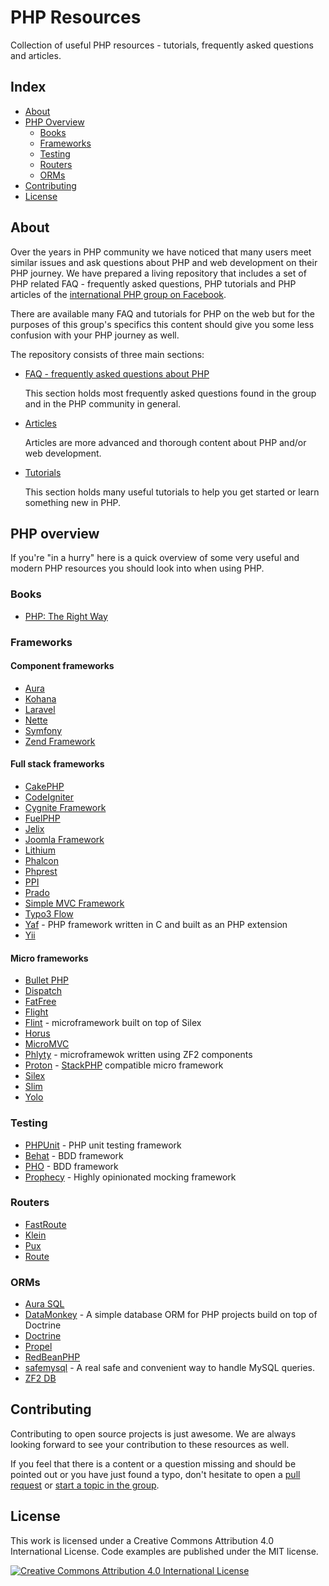 # PHP Resources

Collection of useful PHP resources - tutorials, frequently asked questions and articles.

## Index

* [About](#about)
* [PHP Overview](#php-overview)
  * [Books](#php-books)
  * [Frameworks](#frameworks)
  * [Testing](#testing)
  * [Routers](#routers)
  * [ORMs](#orms)
* [Contributing](#contributing)
* [License](#license)

## About

Over the years in PHP community we have noticed that many users meet similar issues and ask questions about PHP
and web development on their PHP journey. We have prepared a living repository that includes a set of PHP related
FAQ - frequently asked questions, PHP tutorials and PHP articles of the [international PHP group on Facebook][fb-group].

There are available many FAQ and tutorials for PHP on the web but for the purposes of this group's specifics this
content should give you some less confusion with your PHP journey as well.

The repository consists of three main sections:

* [FAQ - frequently asked questions about PHP](faq)

  This section holds most frequently asked questions found in the group and in the PHP community in general.

* [Articles](articles)

  Articles are more advanced and thorough content about PHP and/or web development.

* [Tutorials](tutorials)

  This section holds many useful tutorials to help you get started or learn something new in PHP.

## PHP overview

If you're "in a hurry" here is a quick overview of some very useful and modern PHP resources you should look into when using PHP.

### Books

* [PHP: The Right Way](http://phptherightway.com)

### Frameworks

#### Component frameworks

* [Aura](http://auraphp.github.com/)
* [Kohana](http://kohanaframework.org/)
* [Laravel](http://laravel.com/)
* [Nette](http://nette.org/en/)
* [Symfony](http://symfony.com)
* [Zend Framework](http://framework.zend.com)

#### Full stack frameworks

* [CakePHP](http://cakephp.org/)
* [CodeIgniter](https://ellislab.com/codeigniter)
* [Cygnite Framework](http://www.cygniteframework.com/)
* [FuelPHP](http://fuelphp.com/)
* [Jelix](http://jelix.org/)
* [Joomla Framework](http://framework.joomla.org/)
* [Lithium](http://li3.me)
* [Phalcon](http://phalconphp.com/)
* [Phprest](http://phprest.com)
* [PPI](http://www.ppi.io/)
* [Prado](http://www.pradosoft.com/)
* [Simple MVC Framework](http://simplemvcframework.com/)
* [Typo3 Flow](http://flow.typo3.org/)
* [Yaf](http://yafdev.com/) - PHP framework written in C and built as an PHP extension
* [Yii](http://www.yiiframework.com/)

#### Micro frameworks

* [Bullet PHP](http://github.com/vlucas/bulletphp)
* [Dispatch](https://github.com/noodlehaus/dispatch)
* [FatFree](https://github.com/bcosca/fatfree)
* [Flight](http://flightphp.com/)
* [Flint](https://github.com/flint) - microframework built on top of Silex
* [Horus](http://alash3al.github.io/Horus/)
* [MicroMVC](http://micromvc.com/)
* [Phlyty](https://github.com/phly) - microframewok written using ZF2 components
* [Proton](https://github.com/alexbilbie/Proton) - [StackPHP](http://stackphp.com/) compatible micro framework
* [Silex](http://silex.sensiolabs.org/)
* [Slim](http://www.slimframework.com/)
* [Yolo](http://yolophp.com/)

### Testing

* [PHPUnit](https://github.com/sebastianbergmann/phpunit) - PHP unit testing framework
* [Behat](https://github.com/Behat/Behat) - BDD framework
* [PHO](https://github.com/danielstjules/pho) - BDD framework
* [Prophecy](https://github.com/phpspec/prophecy) - Highly opinionated mocking framework

### Routers

* [FastRoute](https://github.com/nikic/FastRoute)
* [Klein](https://github.com/chriso/klein.php)
* [Pux](https://github.com/c9s/Pux)
* [Route](https://github.com/thephpleague/route)

### ORMs

* [Aura SQL](https://github.com/auraphp/Aura.Sql)
* [DataMonkey](https://github.com/devsdmf/datamonkey) - A simple database ORM for PHP projects build on top of Doctrine
* [Doctrine](http://www.doctrine-project.org/)
* [Propel](http://propelorm.org/)
* [RedBeanPHP](http://redbeanphp.com/)
* [safemysql](https://github.com/colshrapnel/safemysql) - A real safe and convenient way to handle MySQL queries.
* [ZF2 DB](http://packages.zendframework.com/docs/latest/manual/en/index.html#zend-db)


## Contributing

Contributing to open source projects is just awesome. We are always looking forward to see your contribution to these resources as well.

If you feel that there is a content or a question missing and should be pointed out or you have just found a typo,
don't hesitate to open a [pull request][contributing] or [start a topic in the group][fb-group].

## License

This work is licensed under a Creative Commons Attribution 4.0 International License. Code examples are published
under the MIT license.

[![Creative Commons Attribution 4.0 International License](https://i.creativecommons.org/l/by/4.0/88x31.png)][license]

[fb-group]: https://www.facebook.com/groups/2204685680/
[contributing]: https://github.com/wwphp-fb/php-resources/blob/master/CONTRIBUTING.md
[license]: https://github.com/wwphp-fb/php-resources/blob/master/LICENSE
